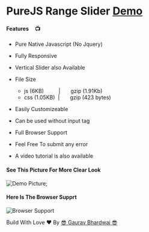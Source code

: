 # PureJS Range Slider [Demo](https://i.imgur.com/y6sAqUQ.png)


#### Features &nbsp;&nbsp;&nbsp; 📺

- Pure Native Javascript (No Jquery)
- Fully Responsive
- Vertical Slider also Available
- File Size
    - js (6KB) &nbsp;&nbsp;&nbsp;&nbsp;&nbsp;&nbsp;&nbsp;&nbsp;&nbsp;|&nbsp;&nbsp;&nbsp;&nbsp;&nbsp;&nbsp; gzip (1.91Kb)
    - css (1.05KB) &nbsp;|&nbsp;&nbsp;&nbsp;&nbsp;&nbsp;&nbsp; gzip (423 bytes)
    
- Easily Customizeable
- Can be used without input tag
- Full Browser Support
- Feel Free To submit any error
- A video tutorial is also available

#### See This Picture For More Clear Look

![Demo Picture](https://i.imgur.com/y6sAqUQ.png);

####  Here Is The Browser Supprt

![Browser Support](https://i.imgur.com/vbpVlZa.jpg)

Build With Love ❤  By [😎 Gaurav Bhardwaj 😎](https://twitter.com/GauravB06316949)

